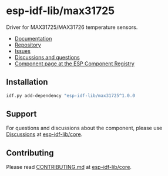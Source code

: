 # esp-idf-lib/max31725

Driver for MAX31725/MAX31726 temperature sensors.

* [Documentation](https://esp-idf-lib.github.io/max31725/)
* [Repository](https://github.com/esp-idf-lib/max31725)
* [Issues](https://github.com/esp-idf-lib/max31725/issues)
* [Discussions and questions](https://github.com/esp-idf-lib/core/discussions)
* [Component page at the ESP Component Registry](https://components.espressif.com/components/esp-idf-lib/max31725)

## Installation

```sh
idf.py add-dependency "esp-idf-lib/max31725^1.0.0
```

## Support

For questions and discussions about the component, please use
[Discussions](https://github.com/esp-idf-lib/core/discussions)
at [esp-idf-lib/core](https://github.com/esp-idf-lib/core).

## Contributing

Please read [CONTRIBUTING.md](https://github.com/esp-idf-lib/core/blob/main/CONTRIBUTING.md)
at [esp-idf-lib/core](https://github.com/esp-idf-lib/core).
